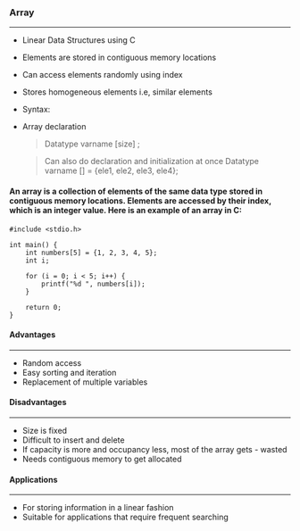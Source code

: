 ### Array
---
- Linear Data Structures using C
- Elements are stored in contiguous memory locations
- Can access elements randomly using index
- Stores homogeneous elements i.e, similar elements
- Syntax:
- Array declaration
  > Datatype varname [size]  ;
   
  > Can also do declaration and initialization at once
    Datatype varname [] = {ele1, ele2, ele3, ele4};


#### An array is a collection of elements of the same data type stored in contiguous memory locations. Elements are accessed by their index, which is an integer value. Here is an example of an array in C:

```
#include <stdio.h>

int main() {
    int numbers[5] = {1, 2, 3, 4, 5};
    int i;

    for (i = 0; i < 5; i++) {
        printf("%d ", numbers[i]);
    }

    return 0;
}

```

#### Advantages
---
- Random access
- Easy sorting and iteration
- Replacement of multiple variables
  
#### Disadvantages
---
- Size is fixed
- Difficult to insert and delete
- If capacity is more and occupancy less, most of the array gets - wasted 
- Needs contiguous memory to get allocated

#### Applications
---
- For storing information in a linear fashion
- Suitable for applications that require frequent searching